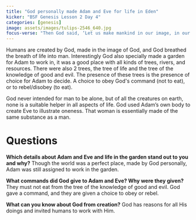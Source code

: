 ```yaml
---
title: "God personally made Adam and Eve for life in Eden"
kicker: "BSF Genesis Lesson 2 Day 4"
categories: [genesis]
image: assets/images/tulips-2546_640.jpg
focus-verse: "Then God said, ‘Let us make mankind in our image, in our likeness, so that they may rule over the fish in the sea and the birds in the sky, over the livestock and all the wild animals, and over all the creatures that move along the ground. – Genesis 1:26"
---
```


Humans are created by God, made in the image of God, and God breathed the breath of life into man. Interestingly God also specially made a garden for Adam to work in, it was a good place with all kinds of trees, rivers, and resources. There were also 2 trees, the tree of life and the tree of the knowledge of good and evil. The presence of these trees is the presence of choice for Adam to decide. A choice to obey God's command (not to eat), or to rebel/disobey (to eat).

God never intended for man to be alone, but of all the creatures on earth, none is a suitable helper in all aspects of life. God used Adam’s own body to create Eve to illustrate oneness. That woman is essentially made of the same substance as a man. 

# Questions

**Which details about Adam and Eve and life in the garden stand out to you and why?** Though the world was a perfect place, made by God personally, Adam was still assigned to work in the garden. 

**What commands did God give to Adam and Eve? Why were they given?** They must not eat from the tree of the knowledge of good and evil. God gave a command, and they are given a choice to obey or rebel.

**What can you know about God from creation?** God has reasons for all His doings and invited humans to work with Him.
